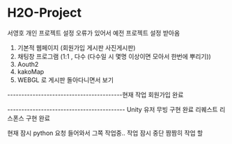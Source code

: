 # H2O-Project


서영호 개인 프로젝트
설정 오류가 있어서 예전 프로젝트 설정 받아옴
1. 기본적 웹페이지 (회원가입 게시판 사진게시판)
2. 채팅창 프로그램 (1:1 , 다수 (다수일 시 몇명 이상이면 모아서 한번에 뿌리기))
3. Aouth2
4. kakoMap
5. WEBGL 로 게시판 돌아다니면서 보기


-----------------------------------------현재 작업
회원가입 완료

------------------------------------------ Unity 유저 무빙 구현 완료 리퀘스트 리스폰스 구현 완료

현재 잠시 python 요청 들어와서 그쪽 작업중.. 작업 잠시 중단 짬짬히 작업 할 
